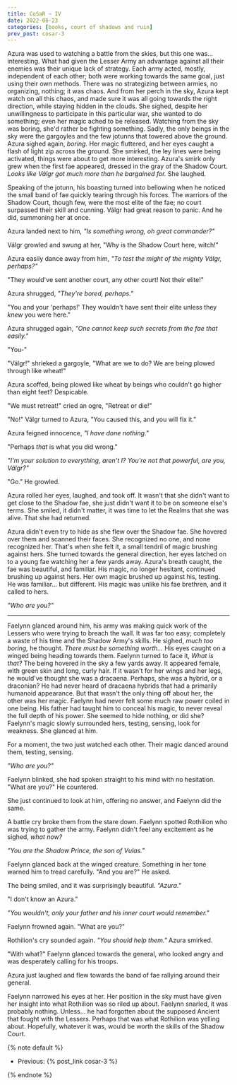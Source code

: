 ```yaml
---
title: CoSaR ~ IV
date: 2022-06-23
categories: [books, court of shadows and ruin]
prev_post: cosar-3
---
```

Azura was used to watching a battle from the skies, but this one was... interesting. What had given the Lesser Army an advantage against all their enemies was their unique lack of strategy. Each army acted, mostly, independent of each other; both were working towards the same goal, just using their own methods. There was no strategizing between armies, no organizing, nothing; it was chaos. And from her perch in the sky, Azura kept watch on all this chaos, and made sure it was all going towards the right direction, while staying hidden in the clouds.<!-- more --> She sighed, despite her unwillingness to participate in this particular war, she wanted to do something; even her magic ached to be released. Watching from the sky was boring, she'd rather be fighting something. Sadly, the only beings in the sky were the gargoyles and the few jotunns that towered above the ground. Azura sighed again, *boring.* Her magic fluttered, and her eyes caught a flash of light zip across the ground. She smirked, the ley lines were being activated, things were about to get more interesting.
Azura's smirk only grew when the first fae appeared, dressed in the gray of the Shadow Court. *Looks like Válgr got much more than he bargained for.* She laughed.

Speaking of the jotunn, his boasting turned into bellowing when he noticed the small band of fae quickly tearing through his forces. The warriors of the Shadow Court, though few, were the most elite of the fae; no court surpassed their skill and cunning. Válgr had great reason to panic. And he did, summoning her at once.

Azura landed next to him, *"Is something wrong, oh great commander?"*

Válgr growled and swung at her, "Why is the Shadow Court here, witch!"

Azura easily dance away from him, *"To test the might of the mighty Válgr, perhaps?"*

"They would've sent another court, any other court! Not their elite!"

Azura shrugged, *"They're bored, perhaps."*

"You and your 'perhaps!' They wouldn't have sent their elite unless they *knew* you were here."

Azura shrugged again, *"One cannot keep such secrets from the fae that easily."*

"You-"

"Válgr!" shrieked a gargoyle, "What are we to do? We are being plowed through like wheat!"

Azura scoffed, being plowed like wheat by beings who couldn't go higher than eight feet? Despicable.

"We must retreat!" cried an ogre, "Retreat or die!"

"No!" Válgr turned to Azura, "You caused this, and you will fix it."

Azura feigned innocence, *"I have done nothing."*

"Perhaps *that* is what you did wrong."

*"I'm your solution to everything, aren't I? You're not that powerful, are you, Válgr?"*

"Go." He growled.

Azura rolled her eyes, laughed, and took off. It wasn't that she didn't want to get close to the Shadow fae, she just didn't want it to be on someone else's terms. She smiled, it didn't matter, it was time to let the Realms that she was alive. That she had returned.

Azura didn't even try to hide as she flew over the Shadow fae. She hovered over them and scanned their faces. She recognized no one, and none recognized her. That's when she felt it, a small tendril of magic brushing against hers. She turned towards the general direction, her eyes latched on to a young fae watching her a few yards away. Azura's breath caught, the fae was beautiful, and familiar. His magic, no longer hesitant, continued brushing up against hers. Her own magic brushed up against his, testing. He was familiar... but different. His magic was unlike his fae brethren, and it called to hers.

*"Who are you?"*

---

Faelynn glanced around him, his army was making quick work of the Lessers who were trying to breach the wall. It was far too easy; completely a waste of his time and the Shadow Army's skills. He sighed, *much too boring,* he thought. *There must be something worth...* His eyes caught on a winged being heading towards them. Faelynn turned to face it, *What is that?* The being hovered in the sky a few yards away. It appeared female, with green skin and long, curly hair. If it wasn't for her wings and her legs, he would've thought she was a dracaena. Perhaps, she was a hybrid, or a draconian? He had never heard of dracaena hybrids that had a primarily humanoid appearance. But that wasn't the only thing off about her, the other was her magic. Faelynn had never felt some much raw power coiled in one being. His father had taught him to conceal his magic, to never reveal the full depth of his power. She seemed to hide nothing, or did she? Faelynn's magic slowly surrounded hers, testing, sensing, look for weakness. She glanced at him.

For a moment, the two just watched each other. Their magic danced around them, testing, sensing.

*"Who are you?"*

Faelynn blinked, she had spoken straight to his mind with no hesitation. "What are you?" He countered.

She just continued to look at him, offering no answer, and Faelynn did the same.

A battle cry broke them from the stare down. Faelynn spotted Rothilion who was trying to gather the army. Faelynn didn't feel any excitement as he sighed, *what now?*

*"You are the Shadow Prince, the son of Vulas."*

Faelynn glanced back at the winged creature. Something in her tone warned him to tread carefully. "And you are?" He asked.

The being smiled, and it was surprisingly beautiful. *"Azura."*

"I don't know an Azura."

*"You wouldn't, only your father and his inner court would remember."*

Faelynn frowned again. "What are you?"

Rothilion's cry sounded again. *"You should help them."* Azura smirked.

"With what?" Faelynn glanced towards the general, who looked angry and was desperately calling for his troops.

Azura just laughed and flew towards the band of fae rallying around their general.

Faelynn narrowed his eyes at her. Her position in the sky must have given her insight into what Rothilion was so riled up about. Faelynn snarled, it was probably nothing. Unless... he had forgotten about the supposed Ancient that fought with the Lessers. Perhaps that was what Rothilion was yelling about. Hopefully, whatever it was, would be worth the skills of the Shadow Court.

{% note default %}

- Previous: {% post_link cosar-3 %}

{% endnote %}